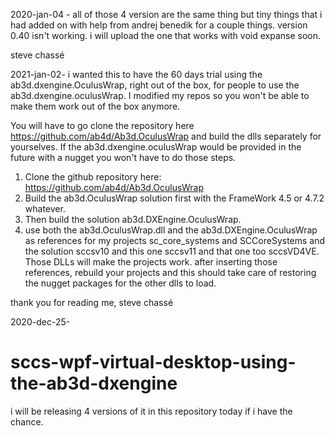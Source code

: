 2020-jan-04 - all of those 4 version are the same thing but tiny things that i had added on with help from andrej benedik for a couple things. version 0.40 isn't working. i will upload the one that works with void expanse soon.

steve chassé


2021-jan-02-
i wanted this to have the 60 days trial using the ab3d.dxengine.OculusWrap, right out of the box, for people to use the ab3d.dxengine.oculusWrap. I modified my repos so you won't be able to make them work out of the box anymore.

You will have to go clone the repository here https://github.com/ab4d/Ab3d.OculusWrap and build the dlls separately for yourselves. If the ab3d.dxengine.oculusWrap would be provided in the future with a nugget you won't have to do those steps. 

1. Clone the github repository here: https://github.com/ab4d/Ab3d.OculusWrap
2. Build the ab3d.OculusWrap solution first with the FrameWork 4.5 or 4.7.2 whatever.
3. Then build the solution ab3d.DXEngine.OculusWrap.
4. use both the ab3d.OculusWrap.dll and the ab3d.DXEngine.OculusWrap as references for my projects sc_core_systems and SCCoreSystems and the solution sccsv10 and this one sccsv11 and that one too sccsVD4VE. Those DLLs will make the projects work. after inserting those references, rebuild your projects and this should take care of restoring the nugget packages for the other dlls to load.

thank you for reading me,
steve chassé

2020-dec-25-

# sccs-wpf-virtual-desktop-using-the-ab3d-dxengine

i will be releasing 4 versions of it in this repository today if i have the chance. 
